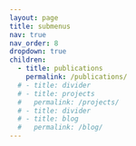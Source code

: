 ```yaml
---
layout: page
title: submenus
nav: true
nav_order: 8
dropdown: true
children:
  - title: publications
    permalink: /publications/
  # - title: divider
  # - title: projects
  #   permalink: /projects/
  # - title: divider
  # - title: blog
  #   permalink: /blog/
---
```

